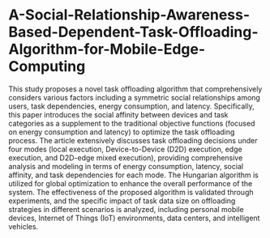 # A-Social-Relationship-Awareness-Based-Dependent-Task-Offloading-Algorithm-for-Mobile-Edge-Computing
This study proposes a novel task offloading algorithm that comprehensively considers various
 factors including a symmetric social relationships among users, task dependencies,
energy consumption, and latency. Specifically, this paper introduces the social affinity
between devices and task categories as a supplement to the traditional objective functions
(focused on energy consumption and latency) to optimize the task offloading process.
The article extensively discusses task offloading decisions under four modes (local execution,
Device-to-Device (D2D) execution, edge execution, and D2D-edge mixed execution),
providing comprehensive analysis and modeling in terms of energy consumption,
latency, social affinity, and task dependencies for each mode. The Hungarian algorithm
is utilized for global optimization to enhance the overall performance of the system. The
effectiveness of the proposed algorithm is validated through experiments, and the specific
 impact of task data size on offloading strategies in different scenarios is analyzed,
including personal mobile devices, Internet of Things (IoT) environments, data centers,
and intelligent vehicles.
